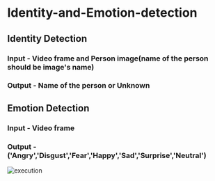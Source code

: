 # Identity-and-Emotion-detection

## Identity Detection

### Input - Video frame and Person image(name of the person should be image's name)
### Output - Name of the person or Unknown

## Emotion Detection

### Input - Video frame
### Output - ('Angry','Disgust','Fear','Happy','Sad','Surprise','Neutral')

![execution](https://user-images.githubusercontent.com/38039777/129442476-cc6ba160-461b-4e5e-94b5-d929d27a72f4.gif)
